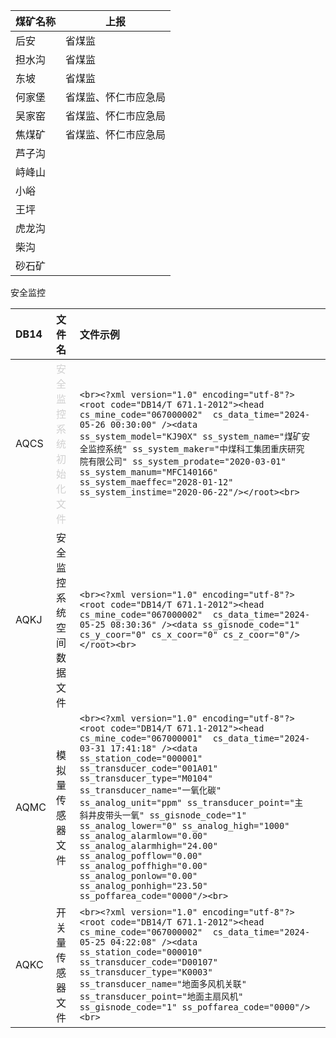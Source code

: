 
| 煤矿名称 | 上报         |
| ---- | ---------- |
| 后安   | 省煤监        |
| 担水沟  | 省煤监        |
| 东坡   | 省煤监        |
| 何家堡  | 省煤监、怀仁市应急局 |
| 吴家窑  | 省煤监、怀仁市应急局 |
| 焦煤矿  | 省煤监、怀仁市应急局 |
| 芦子沟  |            |
| 峙峰山  |            |
| 小峪   |            |
| 王坪   |            |
| 虎龙沟  |            |
| 柴沟   |            |
| 砂石矿  |            |

安全监控

| DB14 | 文件名                                                         | 文件示例                                                                                                                                                                                                                                                                                                                                                                                                                                                                                                                                                                           |     |
| :--- | :---------------------------------------------------------- | :----------------------------------------------------------------------------------------------------------------------------------------------------------------------------------------------------------------------------------------------------------------------------------------------------------------------------------------------------------------------------------------------------------------------------------------------------------------------------------------------------------------------------------------------------------------------------- | --- |
| AQCS | <span style="color: rgb(209, 209, 209);">安全监控系统初始化文件</span> | ```<br><?xml version="1.0" encoding="utf-8"?><root code="DB14/T 671.1-2012"><head cs_mine_code="067000002"  cs_data_time="2024-05-26 00:30:00" /><data ss_system_model="KJ90X" ss_system_name="煤矿安全监控系统" ss_system_maker="中煤科工集团重庆研究院有限公司" ss_system_prodate="2020-03-01" ss_system_manum="MFC140166" ss_system_maeffec="2028-01-12" ss_system_instime="2020-06-22"/></root><br>```                                                                                                                                                                                            |     |
| AQKJ | 安全监控系统空间数据文件                                                | ```<br><?xml version="1.0" encoding="utf-8"?><root code="DB14/T 671.1-2012"><head cs_mine_code="067000002"  cs_data_time="2024-05-25 08:30:36" /><data ss_gisnode_code="1" cs_y_coor="0" cs_x_coor="0" cs_z_coor="0"/></root><br>```                                                                                                                                                                                                                                                                                                                                           |     |
| AQMC | 模拟量传感器文件                                                    | ```<br><?xml version="1.0" encoding="utf-8"?><root code="DB14/T 671.1-2012"><head cs_mine_code="067000001"  cs_data_time="2024-03-31 17:41:18" /><data ss_station_code="000001" ss_transducer_code="001A01" ss_transducer_type="M0104" ss_transducer_name="一氧化碳" ss_analog_unit="ppm" ss_transducer_point="主斜井皮带头一氧" ss_gisnode_code="1" ss_analog_lower="0" ss_analog_high="1000" ss_analog_alarmlow="0.00" ss_analog_alarmhigh="24.00" ss_analog_pofflow="0.00" ss_analog_poffhigh="0.00" ss_analog_ponlow="0.00" ss_analog_ponhigh="23.50" ss_poffarea_code="0000"/><br>``` |     |
| AQKC | 开关量传感器文件                                                    | ```<br><?xml version="1.0" encoding="utf-8"?><root code="DB14/T 671.1-2012"><head cs_mine_code="067000002"  cs_data_time="2024-05-25 04:22:08" /><data ss_station_code="000010" ss_transducer_code="D00107" ss_transducer_type="K0003" ss_transducer_name="地面多风机关联" ss_transducer_point="地面主扇风机" ss_gisnode_code="1" ss_poffarea_code="0000"/><br>```                                                                                                                                                                                                                          |     |
